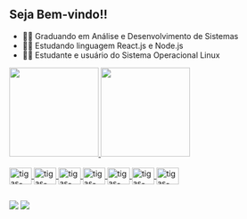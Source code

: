 <h2> Seja Bem-vindo!!</h2>

- 👨‍💻 Graduando em Análise e Desenvolvimento de Sistemas
- 👨‍💻 Estudando linguagem React.js e Node.js
- 👨‍💻 Estudante e usuário do Sistema Operacional Linux

<div>
<a href="https://github.com/tiagosbFilho">
  <img height="160em " src="https://github-readme-stats.vercel.app/api?username=tiagosbFilho&show_icons=true&theme=apprentice&include_all_commits=true&count_private=true"/>
  <img height="160em" src="https://github-readme-stats.vercel.app/api/top-langs/?username=tiagosbFilho&layout=compact&langs_count=7&theme=apprentice"/>
</div>


<div style="display:  incline_block"><br>

<img align="center" alt="tigas-Linux" height="30" width="40" src="https://cdn.jsdelivr.net/gh/devicons/devicon/icons/linux/linux-original.svg" /> 
<img align="center" alt="tigas-React" height="30" width="40" src="https://cdn.jsdelivr.net/gh/devicons/devicon/icons/react/react-original.svg" />
<img align="center" alt="tigas-Node" height="30" width="40" src="https://cdn.jsdelivr.net/gh/devicons/devicon/icons/nodejs/nodejs-original.svg" />  
<img align="center" alt="tigas-HTML" height="30" width="40" src="https://cdn.jsdelivr.net/gh/devicons/devicon/icons/html5/html5-original.svg" /> 
<img align="center" alt="tigas-CSS" height="30" width="40" src="https://cdn.jsdelivr.net/gh/devicons/devicon/icons/css3/css3-original.svg" />
<img align="center" alt="tigas-JS" height="30" width="40" src="https://cdn.jsdelivr.net/gh/devicons/devicon/icons/javascript/javascript-original.svg" />
<img align="center" alt="tigas-JAVA" height="30" width="40" src="https://cdn.jsdelivr.net/gh/devicons/devicon/icons/java/java-original.svg" />
  

  
</div>

##


<div>
  
<a href = "mailto:tigas.dev@gmail.com"><img src="https://img.shields.io/badge/Gmail-D14836?style=for-the-badge&logo=gmail&logoColor=white" target="_blank"></a>
 <a href="https://www.linkedin.com/in/tiago-filho-b840a7212/" target="_blank"><img src="https://img.shields.io/badge/-LinkedIn-%230077B5?style=for-the-badge&logo=linkedin&logoColor=white" target="_blank"></a>   
                                                          
                                                          
</div>
